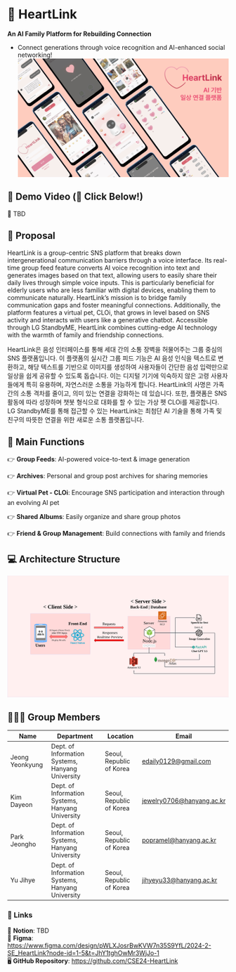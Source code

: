 # 💖 HeartLink
**An AI Family Platform for Rebuilding Connection**  
- Connect generations through voice recognition and AI-enhanced social networking!
![Title](../heartlink_title.png)
  
  
## 🎥 Demo Video (🔗 Click Below!)
🔗 TBD
  
## 📌 Proposal
HeartLink is a group-centric SNS platform that breaks down intergenerational communication barriers through a voice interface. Its real-time group feed feature converts AI voice recognition into text and generates images based on that text, allowing users to easily share their daily lives through simple voice inputs. This is particularly beneficial for elderly users who are less familiar with digital devices, enabling them to communicate naturally. HeartLink’s mission is to bridge family communication gaps and foster meaningful connections. Additionally, the platform features a virtual pet, CLOi, that grows in level based on SNS activity and interacts with users like a generative chatbot. Accessible through LG StandbyME, HeartLink combines cutting-edge AI technology with the warmth of family and friendship connections.
  
HeartLink은 음성 인터페이스를 통해 세대 간의 소통 장벽을 허물어주는 그룹 중심의 SNS 플랫폼입니다. 이 플랫폼의 실시간 그룹 피드 기능은 AI 음성 인식을 텍스트로 변환하고, 해당 텍스트를 기반으로 이미지를 생성하여 사용자들이 간단한 음성 입력만으로 일상을 쉽게 공유할 수 있도록 돕습니다. 이는 디지털 기기에 익숙하지 않은 고령 사용자들에게 특히 유용하며, 자연스러운 소통을 가능하게 합니다. HeartLink의 사명은 가족 간의 소통 격차를 줄이고, 의미 있는 연결을 강화하는 데 있습니다. 또한, 플랫폼은 SNS 활동에 따라 성장하며 챗봇 형식으로 대화를 할 수 있는 가상 펫 CLOi를 제공합니다. LG StandbyME를 통해 접근할 수 있는 HeartLink는 최첨단 AI 기술을 통해 가족 및 친구의 따뜻한 연결을 위한 새로운 소통 플랫폼입니다.
     
## 🌟 Main Functions
👉 **Group Feeds**: AI-powered voice-to-text & image generation  
  
👉 **Archives**: Personal and group post archives for sharing memories  
  
👉 **Virtual Pet - CLOi**: Encourage SNS participation and interaction through an evolving AI pet  
  
👉 **Shared Albums**: Easily organize and share group photos  
  
👉 **Friend & Group Management**: Build connections with family and friends
  
   
## 💻 Architecture Structure
![Architecture Diagram](../heartlink_archi.png)
   
## 🙋🏻‍♂️ Group Members
| Name            | Department                                | Location                 | Email                       |
|------------------|------------------------------------------|--------------------------|-----------------------------|
| Jeong Yeonkyung | Dept. of Information Systems, Hanyang University | Seoul, Republic of Korea | edaily0129@gmail.com        |
| Kim Dayeon       | Dept. of Information Systems, Hanyang University | Seoul, Republic of Korea | jewelry0706@hanyang.ac.kr   |
| Park Jeongho     | Dept. of Information Systems, Hanyang University | Seoul, Republic of Korea | popramel@hanyang.ac.kr      |
| Yu Jihye         | Dept. of Information Systems, Hanyang University | Seoul, Republic of Korea | jihyeyu33@hanyang.ac.kr     |
    
### 🔗 Links
🔗 **Notion**: TBD  
🎨 **Figma**: https://www.figma.com/design/pWLXJosrBwKVW7n35S9YfL/2024-2-SE_HeartLink?node-id=1-5&t=JhY1tghOwMr3WjJo-1  
🖥️ **GitHub Repository**: https://github.com/CSE24-HeartLink

